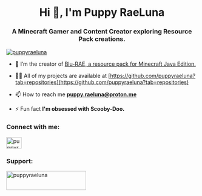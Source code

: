 <h1 align="center">Hi 👋, I'm Puppy RaeLuna</h1>
<h3 align="center">A Minecraft Gamer and Content Creator exploring Resource Pack creations.</h3>

<p align="left"> <a href="https://twitter.com/puppyraeluna" target="blank"><img src="https://img.shields.io/twitter/follow/puppyraeluna?logo=twitter&style=for-the-badge" alt="puppyraeluna" /></a> </p>

- 🔭 I’m the creator of [Blu-RAE, a resource pack for Minecraft Java Edition.](https://github.com/puppyraeluna/blurae)

- 👨‍💻 All of my projects are available at [https://github.com/puppyraeluna?tab=repositories](https://github.com/puppyraeluna?tab=repositories)

- 📫 How to reach me **puppy.raeluna@proton.me**

- ⚡ Fun fact **I'm obsessed with Scooby-Doo.**

<h3 align="left">Connect with me:</h3>
<p align="left">
<a href="https://instagram.com/puppyraeluna" target="blank"><img align="center" src="https://raw.githubusercontent.com/rahuldkjain/github-profile-readme-generator/master/src/images/icons/Social/instagram.svg" alt="puppyraeluna" height="30" width="40" /></a>
</p>

<h3 align="left">Support:</h3>
<p><a href="https://ko-fi.com/puppyraeluna"> <img align="left" src="https://cdn.ko-fi.com/cdn/kofi3.png?v=3" height="50" width="210" alt="puppyraeluna" /></a></p><br><br>
